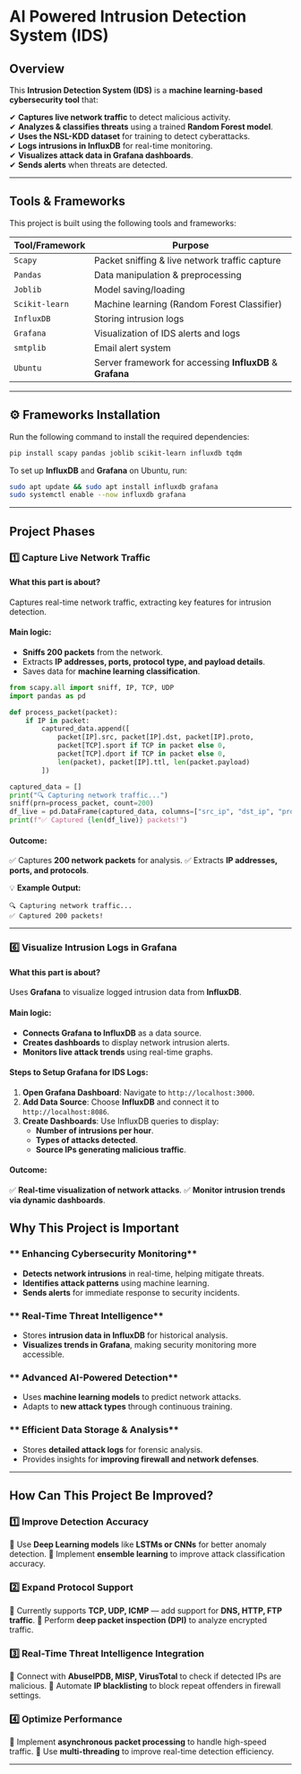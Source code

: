 # AI Powered Intrusion Detection System (IDS)

## Overview
This **Intrusion Detection System (IDS)** is a **machine learning-based cybersecurity tool** that:

✔ **Captures live network traffic** to detect malicious activity.  
✔ **Analyzes & classifies threats** using a trained **Random Forest model**.  
✔ **Uses the NSL-KDD dataset** for training to detect cyberattacks.  
✔ **Logs intrusions in InfluxDB** for real-time monitoring.  
✔ **Visualizes attack data in Grafana dashboards**.  
✔ **Sends alerts** when threats are detected.  

---

## Tools & Frameworks
This project is built using the following tools and frameworks:

| **Tool/Framework**  | **Purpose** |
|-------------------|------------|
| `Scapy` | Packet sniffing & live network traffic capture |
| `Pandas` | Data manipulation & preprocessing |
| `Joblib` | Model saving/loading |
| `Scikit-learn` | Machine learning (Random Forest Classifier) |
| `InfluxDB` | Storing intrusion logs |
| `Grafana` | Visualization of IDS alerts and logs |
| `smtplib` | Email alert system |
| `Ubuntu` | Server framework for accessing **InfluxDB** & **Grafana** |

---

## ⚙️ Frameworks Installation
Run the following command to install the required dependencies:
```bash
pip install scapy pandas joblib scikit-learn influxdb tqdm
```

To set up **InfluxDB** and **Grafana** on Ubuntu, run:
```bash
sudo apt update && sudo apt install influxdb grafana
sudo systemctl enable --now influxdb grafana
```

---

## Project Phases

### **1️⃣ Capture Live Network Traffic**
#### **What this part is about?**
Captures real-time network traffic, extracting key features for intrusion detection.

#### **Main logic:**
- **Sniffs 200 packets** from the network.
- Extracts **IP addresses, ports, protocol type, and payload details**.
- Saves data for **machine learning classification**.

```python
from scapy.all import sniff, IP, TCP, UDP
import pandas as pd

def process_packet(packet):
    if IP in packet:
        captured_data.append([
            packet[IP].src, packet[IP].dst, packet[IP].proto,
            packet[TCP].sport if TCP in packet else 0,
            packet[TCP].dport if TCP in packet else 0,
            len(packet), packet[IP].ttl, len(packet.payload)
        ])

captured_data = []
print("🔍 Capturing network traffic...")
sniff(prn=process_packet, count=200)
df_live = pd.DataFrame(captured_data, columns=["src_ip", "dst_ip", "protocol", "src_port", "dst_port", "packet_size", "ttl", "payload_length"])
print(f"✅ Captured {len(df_live)} packets!")
```

#### **Outcome:**
✅ Captures **200 network packets** for analysis.
✅ Extracts **IP addresses, ports, and protocols**.

💡 **Example Output:**
```
🔍 Capturing network traffic...
✅ Captured 200 packets!
```

---

### **6️⃣ Visualize Intrusion Logs in Grafana**
#### **What this part is about?**
Uses **Grafana** to visualize logged intrusion data from **InfluxDB**.

#### **Main logic:**
- **Connects Grafana to InfluxDB** as a data source.
- **Creates dashboards** to display network intrusion alerts.
- **Monitors live attack trends** using real-time graphs.

#### **Steps to Setup Grafana for IDS Logs:**
1. **Open Grafana Dashboard**: Navigate to `http://localhost:3000`.
2. **Add Data Source**: Choose **InfluxDB** and connect it to `http://localhost:8086`.
3. **Create Dashboards**: Use InfluxDB queries to display:
   - **Number of intrusions per hour**.
   - **Types of attacks detected**.
   - **Source IPs generating malicious traffic**.

#### **Outcome:**
✅ **Real-time visualization of network attacks**.
✅ **Monitor intrusion trends via dynamic dashboards**.

## Why This Project is Important

### ** Enhancing Cybersecurity Monitoring**
- **Detects network intrusions** in real-time, helping mitigate threats.
- **Identifies attack patterns** using machine learning.
- **Sends alerts** for immediate response to security incidents.

### ** Real-Time Threat Intelligence**
- Stores **intrusion data in InfluxDB** for historical analysis.
- **Visualizes trends in Grafana**, making security monitoring more accessible.

### ** Advanced AI-Powered Detection**
- Uses **machine learning models** to predict network attacks.
- Adapts to **new attack types** through continuous training.

### ** Efficient Data Storage & Analysis**
- Stores **detailed attack logs** for forensic analysis.
- Provides insights for **improving firewall and network defenses**.

----

## How Can This Project Be Improved?

### **1️⃣ Improve Detection Accuracy**
🔹 Use **Deep Learning models** like **LSTMs or CNNs** for better anomaly detection.
🔹 Implement **ensemble learning** to improve attack classification accuracy.

### **2️⃣ Expand Protocol Support**
🔹 Currently supports **TCP, UDP, ICMP** — add support for **DNS, HTTP, FTP traffic**.
🔹 Perform **deep packet inspection (DPI)** to analyze encrypted traffic.

### **3️⃣ Real-Time Threat Intelligence Integration**
🔹 Connect with **AbuseIPDB, MISP, VirusTotal** to check if detected IPs are malicious.
🔹 Automate **IP blacklisting** to block repeat offenders in firewall settings.

### **4️⃣ Optimize Performance**
🔹 Implement **asynchronous packet processing** to handle high-speed traffic.
🔹 Use **multi-threading** to improve real-time detection efficiency.

---
